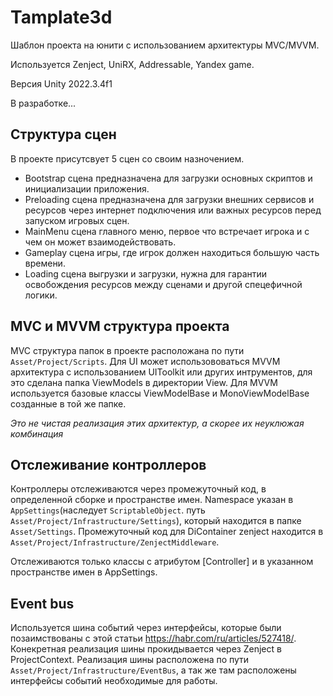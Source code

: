 # Tamplate3d
Шаблон проекта на юнити с использованием архитектуры MVC/MVVM.

Используется Zenject, UniRX, Addressable, Yandex game.

Версия Unity 2022.3.4f1

В разработке...

## Структура сцен
В проекте присутсвует 5 сцен со своим назночением.
- Bootstrap сцена предназначена для загрузки основных скриптов и инициализации приложения.
- Preloading сцена предназначена для загрузки внешних сервисов и ресурсов через интернет подключения или важных ресурсов перед запуском игровых сцен.
- MainMenu сцена главного меню, первое что встречает игрока и с чем он может взаимодействовать.
- Gameplay сцена игры, где игрок должен находиться большую часть времени.
- Loading сцена выгрузки и загрузки, нужна для гарантии освобождения ресурсов между сценами и другой спецефичной логики.

## MVC и MVVM структура проекта
MVC структура папок в проекте расположана по пути `Asset/Project/Scripts`. Для UI может использововаться MVVM архитектура с использованием UIToolkit или других интрументов, для это сделана папка ViewModels в директории View. Для MVVM используется базовые классы ViewModelBase и MonoViewModelBase созданные в той же папке. 

*Это не чистая реализация этих архитектур, а скорее их неуклюжая комбинация*

## Отслеживание контроллеров
Контроллеры отслеживаются через промежуточный код, в определенной сборке и пространстве имен. Namespace указан в `AppSettings`(наследует `ScriptableObject`. путь `Asset/Project/Infrastructure/Settings`), который находится в папке `Asset/Settings`.
Промежуточный код для DiContainer zenject находится в `Asset/Project/Infrastructure/ZenjectMiddleware`.

Отслеживаются только классы с атрибутом [Controller] и в указанном пространстве имен в AppSettings.

## Event bus
Используется шина событий через интерфейсы, которые были позаимствованы с этой статьи https://habr.com/ru/articles/527418/.
Конекретная реализация шины прокидывается через Zenject в ProjectContext.
Реализация шины расположена по пути `Asset/Project/Infrastructure/EventBus`, а так же там расположены интерфейсы событий необходимые для работы.
